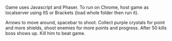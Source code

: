 Game uses Javascript and Phaser. To run on Chrome, host game as localserver using IIS or Brackets (load whole folder then run it).

Arrows to move around, spacebar to shoot. Collect purple crystals for point and more shields, shoot enemies for more points and progress. After 50 kills boss shows up. Kill him to beat game.